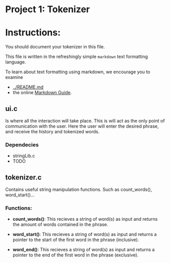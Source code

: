 Project 1: Tokenizer
====================
# Instructions:

You should document your tokenizer in this file.

This file is written in the refreshingly simple `markdown` text
formatting language.

To learn about text formatting using markdown, we encourage you to examine 
 - [../README.md](../README.md)
 - the online [Markdown Guide](https://www.markdownguide.org/).


## ui.c
 
Is where all the interaction will take place. This is will act as the only point of 
communication with the user. Here the user will enter the desired phrase, and receive the 
history and tokenized words. 

### Dependecies

* stringLib.c
* TODO

## tokenizer.c

Contains useful string manipulation functions. Such as count_words(), word_start()...

### Functions:

* **count_words()**: This recieves a string of word(s) as input and returns the amount of 
words contained in the phrase.

* **word_start()**: This recieves a string of word(s) as input and returns a pointer to the 
start of the first word in the phrase (inclusive). 

* **word_end()**: This recieves a string of word(s) as input and returns a pointer to the 
end of the first word in the phrase (exclusive).

